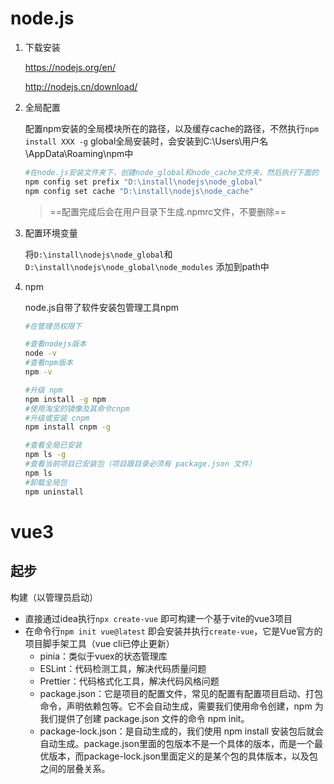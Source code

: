 # node.js



1. 下载安装

	https://nodejs.org/en/

	http://nodejs.cn/download/

2. 全局配置

	配置npm安装的全局模块所在的路径，以及缓存cache的路径，不然执行`npm install XXX -g` global全局安装时，会安装到C:\Users\用户名\AppData\Roaming\npm中

	``` bash
	#在node.js安装文件夹下，创建node_global和node_cache文件夹，然后执行下面的
	npm config set prefix "D:\install\nodejs\node_global"
	npm config set cache "D:\install\nodejs\node_cache"
	```

	> ==配置完成后会在用户目录下生成.npmrc文件，不要删除==

3. 配置环境变量

	将`D:\install\nodejs\node_global`和`D:\install\nodejs\node_global\node_modules` 添加到path中

4. npm

	node.js自带了软件安装包管理工具npm

	``` bash
	#在管理员权限下
	
	#查看nodejs版本
	node -v
	#查看npm版本
	npm -v
	
	#升级 npm
	npm install -g npm
	#使用淘宝的镜像及其命令cnpm
	#升级或安装 cnpm
	npm install cnpm -g
	
	#查看全局已安装
	npm ls -g
	#查看当前项目已安装包（项目跟目录必须有 package.json 文件）
	npm ls
	#卸载全局包
	npm uninstall 
	```

  

# vue3

## 起步

构建（以管理员启动）

- 直接通过idea执行`npx create-vue` 即可构建一个基于vite的vue3项目
- 在命令行`npm init vue@latest`  即会安装并执行`create-vue`，它是Vue官方的项目脚手架工具（vue cli已停止更新）
	- pinia：类似于vuex的状态管理库
	- ESLint：代码检测工具，解决代码质量问题
	- Prettier：代码格式化工具，解决代码风格问题
	- package.json：它是项目的配置文件，常见的配置有配置项目启动、打包命令，声明依赖包等。它不会自动生成，需要我们使用命令创建，npm 为我们提供了创建 package.json 文件的命令 npm init。
	- package-lock.json：是自动生成的，我们使用 npm install 安装包后就会自动生成。package.json里面的包版本不是一个具体的版本，而是一个最优版本，而package-lock.json里面定义的是某个包的具体版本，以及包之间的层叠关系。
